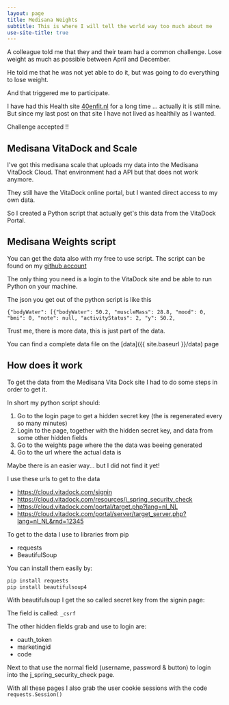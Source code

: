 ```yaml
---
layout: page
title: Medisana Weights
subtitle: This is where I will tell the world way too much about me
use-site-title: true
---
```


A colleague told me that they and their team had a common challenge. Lose weight as much as possible between April and December.

He told me that he was not yet able to do it, but was going to do everything to lose weight.

And that triggered me to participate.

I have had this Health site [40enfit.nl](https://www.40enfit.nl) for a long time ... actually it is still mine. But since my last post on that site I have not lived as healthily as I wanted.

Challenge accepted !!

## Medisana VitaDock and Scale

I've got this medisana scale that uploads my data into the Medisana VitaDock Cloud. That environment had a API but that does not work anymore.

They still have the VitaDock online portal, but I wanted direct access to my own data.

So I created a Python script that actually get's this data from the VitaDock Portal.

## Medisana Weights script

You can get the data also with my free to use script. The script can be found on my [github account](https://github.com/tvdsluijs/medisana_weights)

The only thing you need is a login to the VitaDock site and be able to run Python on your machine.

The json you get out of the python script is like this

`{"bodyWater": [{"bodyWater": 50.2, "muscleMass": 28.8, "mood": 0, "bmi": 0, "note": null, "activityStatus": 2, "y": 50.2,`

Trust me, there is more data, this is just part of the data.

You can find a complete data file on the [data]({{ site.baseurl }}/data) page

## How does it work

To get the data from the Medisana Vita Dock site I had to do some steps in order to get it.

In short my python script should:
1. Go to the login page to get a hidden secret key (the is regenerated every so many minutes)
2. Login to the page, together with the hidden secret key, and data from some other hidden fields
3. Go to the weights page where the the data was beeing generated 
4. Go to the url where the actual data is

Maybe there is an easier way... but I did not find it yet!

I use these urls to get to the data

- https://cloud.vitadock.com/signin
- https://cloud.vitadock.com/resources/j_spring_security_check
- https://cloud.vitadock.com/portal/target.php?lang=nl_NL
- https://cloud.vitadock.com/portal/server/target_server.php?lang=nl_NL&rnd=12345

To get to the data I use to libraries from pip

* requests
* BeautifulSoup

You can install them easily by:

```bash
pip install requests
pip install beautifulsoup4
```

With beautifulsoup I get the so called secret key from the signin page:

The field is called: `_csrf`

The other hidden fields grab and use to login are: 
- oauth_token
- marketingid
- code

Next to that use the normal field (username, password & button) to login into the j_spring_security_check page.

With all these pages I also grab the user cookie sessions with the code `requests.Session()`

 
